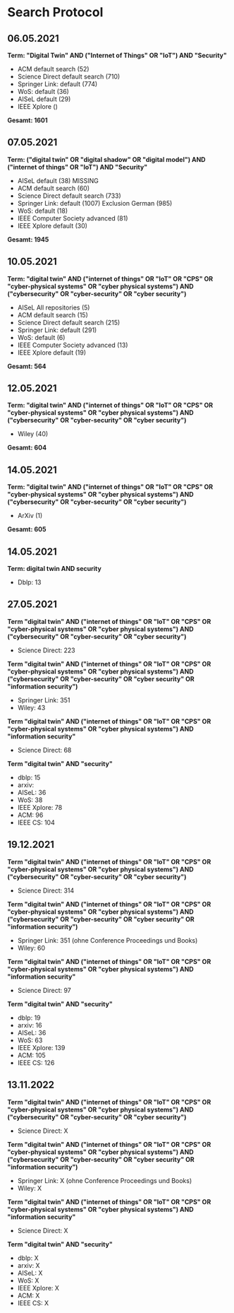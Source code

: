 # Search Protocol

## 06.05.2021

**Term:  "Digital Twin" AND ("Internet of Things" OR "IoT") AND "Security"**
- ACM default search (52)
- Science Direct default search (710)
- Springer Link: default (774)
- WoS: default (36)
- AISeL default (29)
- IEEE Xplore ()

**Gesamt: 1601**

## 07.05.2021

**Term: ("digital twin" OR "digital shadow" OR "digital model") AND ("internet of things" OR "IoT") AND "Security"**

- AISeL default (38) MISSING
- ACM default search (60)
- Science Direct default search (733)
- Springer Link: default (1007) Exclusion German (985)
- WoS: default (18)
- IEEE Computer Society advanced (81)
- IEEE Xplore default (30)

**Gesamt: 1945**

## 10.05.2021

**Term: "digital twin" AND ("internet of things" OR "IoT" OR "CPS" OR "cyber-physical systems" OR "cyber physical systems") AND ("cybersecurity" OR "cyber-security" OR "cyber security")**

- AISeL All repositories (5)
- ACM default search (15)
- Science Direct default search (215)
- Springer Link: default (291)
- WoS: default (6)
- IEEE Computer Society advanced (13)
- IEEE Xplore default (19)

**Gesamt: 564**

## 12.05.2021

  **Term: "digital twin" AND ("internet of things" OR "IoT" OR "CPS" OR "cyber-physical systems" OR "cyber physical systems") AND ("cybersecurity" OR "cyber-security" OR "cyber security")**

 - Wiley (40)

 **Gesamt: 604**

## 14.05.2021

 **Term: "digital twin" AND ("internet of things" OR "IoT" OR "CPS" OR "cyber-physical systems" OR "cyber physical systems") AND ("cybersecurity" OR "cyber-security" OR "cyber security")**

 - ArXiv (1)

  **Gesamt: 605**

## 14.05.2021

**Term:  digital twin  AND  security**

- Dblp: 13


## 27.05.2021

**Term "digital twin" AND ("internet of things" OR "IoT" OR "CPS" OR "cyber-physical systems" OR "cyber physical systems") AND ("cybersecurity" OR "cyber-security" OR "cyber security")**

- Science Direct: 223

**Term "digital twin" AND ("internet of things" OR "IoT" OR "CPS" OR "cyber-physical systems" OR "cyber physical systems") AND ("cybersecurity" OR "cyber-security" OR "cyber security" OR "information security")**

- Springer Link: 351
- Wiley: 43

**Term "digital twin" AND ("internet of things" OR "IoT" OR "CPS" OR "cyber-physical systems" OR "cyber physical systems") AND "information security"**

- Science Direct: 68

**Term "digital twin" AND "security"**

- dblp: 15
- arxiv:
- AISeL: 36
- WoS: 38
- IEEE Xplore: 78
- ACM: 96
- IEEE CS: 104

## 19.12.2021

**Term "digital twin" AND ("internet of things" OR "IoT" OR "CPS" OR "cyber-physical systems" OR "cyber physical systems") AND ("cybersecurity" OR "cyber-security" OR "cyber security")**

- Science Direct: 314

**Term "digital twin" AND ("internet of things" OR "IoT" OR "CPS" OR "cyber-physical systems" OR "cyber physical systems") AND ("cybersecurity" OR "cyber-security" OR "cyber security" OR "information security")**

- Springer Link: 351 (ohne Conference Proceedings und Books)
- Wiley: 60

**Term "digital twin" AND ("internet of things" OR "IoT" OR "CPS" OR "cyber-physical systems" OR "cyber physical systems") AND "information security"**

- Science Direct: 97

**Term "digital twin" AND "security"**

- dblp: 19
- arxiv: 16
- AISeL: 36
- WoS: 63
- IEEE Xplore: 139
- ACM: 105
- IEEE CS: 126

## 13.11.2022

**Term "digital twin" AND ("internet of things" OR "IoT" OR "CPS" OR "cyber-physical systems" OR "cyber physical systems") AND ("cybersecurity" OR "cyber-security" OR "cyber security")**

- Science Direct: X

**Term "digital twin" AND ("internet of things" OR "IoT" OR "CPS" OR "cyber-physical systems" OR "cyber physical systems") AND ("cybersecurity" OR "cyber-security" OR "cyber security" OR "information security")**

- Springer Link: X (ohne Conference Proceedings und Books)
- Wiley: X

**Term "digital twin" AND ("internet of things" OR "IoT" OR "CPS" OR "cyber-physical systems" OR "cyber physical systems") AND "information security"**

- Science Direct: X

**Term "digital twin" AND "security"**

- dblp: X
- arxiv: X
- AISeL: X
- WoS: X
- IEEE Xplore: X
- ACM: X
- IEEE CS: X